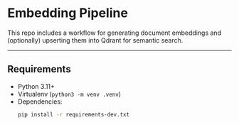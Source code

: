 # Embedding Pipeline

This repo includes a workflow for generating document embeddings and (optionally) upserting them into Qdrant for semantic search.

---

## Requirements

- Python 3.11+
- Virtualenv (`python3 -m venv .venv`)
- Dependencies:
  ```bash
  pip install -r requirements-dev.txt
  ```
